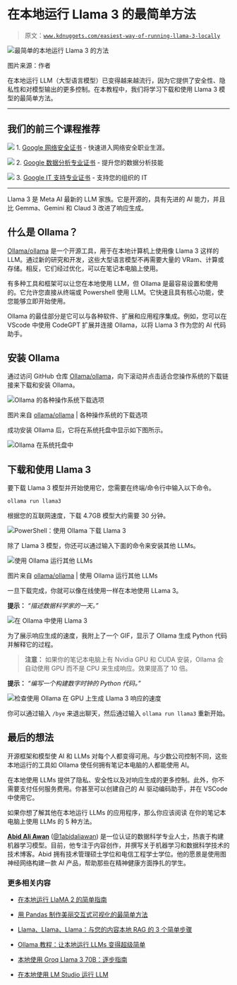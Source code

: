 # 在本地运行 Llama 3 的最简单方法

> 原文：[`www.kdnuggets.com/easiest-way-of-running-llama-3-locally`](https://www.kdnuggets.com/easiest-way-of-running-llama-3-locally)

![最简单的本地运行 Llama 3 的方法](img/39060dd5295993a6ff5cdf6171b3a640.png)

图片来源：作者

在本地运行 LLM（大型语言模型）已变得越来越流行，因为它提供了安全性、隐私性和对模型输出的更多控制。在本教程中，我们将学习下载和使用 Llama 3 模型的最简单方法。

* * *

## 我们的前三个课程推荐

![](img/0244c01ba9267c002ef39d4907e0b8fb.png) 1\. [Google 网络安全证书](https://www.kdnuggets.com/google-cybersecurity) - 快速进入网络安全职业生涯。

![](img/e225c49c3c91745821c8c0368bf04711.png) 2\. [Google 数据分析专业证书](https://www.kdnuggets.com/google-data-analytics) - 提升您的数据分析技能

![](img/0244c01ba9267c002ef39d4907e0b8fb.png) 3\. [Google IT 支持专业证书](https://www.kdnuggets.com/google-itsupport) - 支持您的组织的 IT

* * *

Llama 3 是 Meta AI 最新的 LLM 家族。它是开源的，具有先进的 AI 能力，并且比 Gemma、Gemini 和 Claud 3 改进了响应生成。

## 什么是 Ollama？

[Ollama/ollama](https://github.com/ollama/ollama) 是一个开源工具，用于在本地计算机上使用像 Llama 3 这样的 LLM。通过新的研究和开发，这些大型语言模型不再需要大量的 VRam、计算或存储。相反，它们经过优化，可以在笔记本电脑上使用。

有多种工具和框架可以让您在本地使用 LLM，但 Ollama 是最容易设置和使用的。它允许您直接从终端或 Powershell 使用 LLM。它快速且具有核心功能，使您能够立即开始使用。

Ollama 的最佳部分是它可以与各种软件、扩展和应用程序集成。例如，您可以在 VScode 中使用 CodeGPT 扩展并连接 Ollama，以将 Llama 3 作为您的 AI 代码助手。

## 安装 Ollama

通过访问 GitHub 仓库 [Ollama/ollama](https://github.com/ollama/ollama)，向下滚动并点击适合您操作系统的下载链接来下载和安装 Ollama。

![Ollama 的各种操作系统下载选项](img/6e8b4e26d87d3166233ef73014ddd816.png)

图片来自 [ollama/ollama](https://github.com/ollama/ollama) | 各种操作系统的下载选项

成功安装 Ollama 后，它将在系统托盘中显示如下图所示。

![Ollama 在系统托盘中](img/2f89a1204d44f371b2c87bcdc44c667b.png)

## 下载和使用 Llama 3

要下载 Llama 3 模型并开始使用它，您需要在终端/命令行中输入以下命令。

```py
ollama run llama3
```

根据您的互联网速度，下载 4.7GB 模型大约需要 30 分钟。

![PowerShell：使用 Ollama 下载 Llama 3](img/5723d8bfd58789ad1627b12f584e983f.png)

除了 Llama 3 模型，你还可以通过输入下面的命令来安装其他 LLMs。

![使用 Ollama 运行其他 LLMs](img/ed95b36b560e7818b171650123da7288.png)

图片来自 [ollama/ollama](https://github.com/ollama/ollama) | 使用 Ollama 运行其他 LLMs

一旦下载完成，你就可以像在线使用一样在本地使用 LLama 3。

**提示：** *“描述数据科学家的一天。”*

![在 Ollama 中使用 Llama 3](img/0988f34affd21f6b2648f83ad2ac06e2.png)

为了展示响应生成的速度，我附上了一个 GIF，显示了 Ollama 生成 Python 代码并解释它的过程。

> **注意：** 如果你的笔记本电脑上有 Nvidia GPU 和 CUDA 安装，Ollama 会自动使用 GPU 而不是 CPU 来生成响应。效果提高了 10 倍。

**提示：** *“编写一个构建数字时钟的 Python 代码。”*

![检查使用 Ollama 在 GPU 上生成 Llama 3 响应的速度](img/413943f3b41ecb21cc7e968434a65a19.png)

你可以通过输入 `/bye` 来退出聊天，然后通过输入 `ollama run llama3` 重新开始。

## 最后的想法

开源框架和模型使 AI 和 LLMs 对每个人都变得可用。与少数公司控制不同，这些本地运行的工具如 Ollama 使任何拥有笔记本电脑的人都能使用 AI。

在本地使用 LLMs 提供了隐私、安全性以及对响应生成的更多控制。此外，你不需要支付任何服务费用。你甚至可以创建自己的 AI 驱动编码助手，并在 VSCode 中使用它。

如果你想了解其他在本地运行 LLMs 的应用程序，那么你应该阅读 在你的笔记本电脑上使用 LLMs 的 5 种方法。

[](https://www.polywork.com/kingabzpro)****[Abid Ali Awan](https://www.polywork.com/kingabzpro)**** ([@1abidaliawan](https://www.linkedin.com/in/1abidaliawan)) 是一位认证的数据科学专业人士，热衷于构建机器学习模型。目前，他专注于内容创作，并撰写关于机器学习和数据科学技术的技术博客。Abid 拥有技术管理硕士学位和电信工程学士学位。他的愿景是使用图神经网络构建一款 AI 产品，帮助那些在精神健康方面挣扎的学生。

### 更多相关内容

+   [在本地运行 LlaMA 2 的简单指南](https://www.kdnuggets.com/a-simple-guide-to-running-llama-2-locally)

+   [用 Pandas 制作美丽交互式可视化的最简单方法](https://www.kdnuggets.com/2021/12/easiest-way-make-beautiful-interactive-visualizations-pandas.html)

+   [Llama、Llama、Llama：与您的内容本地 RAG 的 3 个简单步骤](https://www.kdnuggets.com/3-simple-steps-to-local-rag-with-your-content)

+   [Ollama 教程：让本地运行 LLMs 变得超级简单](https://www.kdnuggets.com/ollama-tutorial-running-llms-locally-made-super-simple)

+   [本地使用 Groq Llama 3 70B：逐步指南](https://www.kdnuggets.com/using-groq-llama-3-70b-locally-step-by-step-guide)

+   [在本地使用 LM Studio 运行 LLM](https://www.kdnuggets.com/run-an-llm-locally-with-lm-studio)

